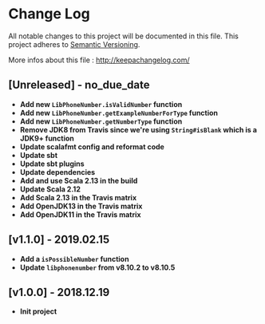# Change Log
All notable changes to this project will be documented in this file.
This project adheres to [Semantic Versioning](http://semver.org/).

More infos about this file : http://keepachangelog.com/

## [Unreleased] - no_due_date

- **Add new `LibPhoneNumber.isValidNumber` function**
- **Add new `LibPhoneNumber.getExampleNumberForType` function**
- **Add new `LibPhoneNumber.getNumberType` function**
- **Remove JDK8 from Travis since we're using `String#isBlank` which is a JDK9+ function**
- **Update scalafmt config and reformat code**
- **Update sbt**
- **Update sbt plugins**
- **Update dependencies**
- **Add and use Scala 2.13 in the build**
- **Update Scala 2.12**
- **Add Scala 2.13 in the Travis matrix**
- **Add OpenJDK13 in the Travis matrix**
- **Add OpenJDK11 in the Travis matrix**

## [v1.1.0] - 2019.02.15

- **Add a `isPossibleNumber` function**
- **Update `libphonenumber` from v8.10.2 to v8.10.5**

## [v1.0.0] - 2018.12.19

- **Init project**
